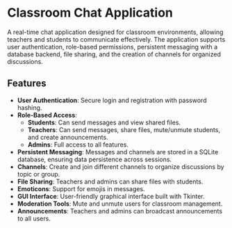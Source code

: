 # Classroom Chat Application

A real-time chat application designed for classroom environments, allowing teachers and students to communicate effectively. The application supports user authentication, role-based permissions, persistent messaging with a database backend, file sharing, and the creation of channels for organized discussions.

## Features

- **User Authentication**: Secure login and registration with password hashing.
- **Role-Based Access**:
  - **Students**: Can send messages and view shared files.
  - **Teachers**: Can send messages, share files, mute/unmute students, and create announcements.
  - **Admins**: Full access to all features.
- **Persistent Messaging**: Messages and channels are stored in a SQLite database, ensuring data persistence across sessions.
- **Channels**: Create and join different channels to organize discussions by topic or group.
- **File Sharing**: Teachers and admins can share files with students.
- **Emoticons**: Support for emojis in messages.
- **GUI Interface**: User-friendly graphical interface built with Tkinter.
- **Moderation Tools**: Mute and unmute users for classroom management.
- **Announcements**: Teachers and admins can broadcast announcements to all users.
